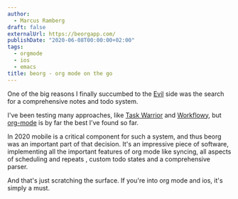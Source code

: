 ```yaml
---
author:
  - Marcus Ramberg
draft: false
externalUrl: https://beorgapp.com/
publishDate: "2020-06-08T00:00:00+02:00"
tags:
  - orgmode
  - ios
  - emacs
title: beorg - org mode on the go
---
```


One of the big reasons I finally succumbed to the [Evil](https://github.com/emacs-evil/evil) side was the search for a
comprehensive notes and todo system.

I've been testing many approaches, like [Task Warrior](https://taskwarrior.org/) and
[Workflowy](https://workflowy.com/), but [org-mode](https://orgmode.org/) is by far the best I've found so far.

In 2020 mobile is a critical component for such a system, and thus beorg was an important part of that decision. It's
an impressive piece of software, implementing all the important features of org mode like syncing, all aspects of
scheduling and repeats , custom todo states and a comprehensive parser.

And that's just scratching the surface. If you're into org mode and ios, it's simply a must.
